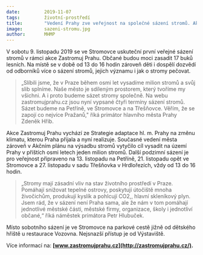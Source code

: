 ```yaml
---
date:         2019-11-07
tags:         životní-prostředí
title:        "Vedení Prahy zve veřejnost na společné sázení stromů. Akce „Zastromuj Prahu“ se koná již tuto sobotu ve Stromovce "
image: 	      sazeni-stromu.jpg
author:       MHMP
---
```


V sobotu 9. listopadu 2019 se ve Stromovce uskuteční první veřejné sázení stromů v rámci akce Zastromuj Prahu. Občané budou moci zasadit 17 buků lesních. Na místě se v době od 13 do 16 hodin zároveň děti i dospělí dozvědí od odborníků více o sázení stromů, jejich významu i jak o stromy pečovat.

> „Slíbili jsme, že v Praze během osmi let vysadíme milion stromů a svůj slib splníme. Naše město je sdíleným prostorem, který tvoříme my všichni. A i proto budeme sázet stromy společně. Na webu zastromujprahu.cz jsou nyní vypsané čtyři termíny sázení stromů. Sázet budeme na Petříně, ve Stromovce a na Třešňovce. Věřím, že se zapojí co nejvíce Pražanů," říká primátor hlavního města Prahy Zdeněk Hřib.

Akce Zastromuj Prahu vychází ze Strategie adaptace hl. m. Prahy na změnu klimatu, kterou Praha přijala a nyní realizuje. Současné vedení města zároveň v Akčním plánu na výsadbu stromů vytyčilo cíl vysadit na území Prahy v příštích osmi letech jeden milion stromů. Další podzimní sázení je pro veřejnost připraveno na 13. listopadu na Petříně, 21. listopadu opět ve Stromovce a 27. listopadu v sadu Třešňovka v Hrdlořezích, vždy od 13 do 16 hodin.

> „Stromy mají zásadní vliv na stav životního prostředí v Praze. Pomáhají snižovat tepelné ostrovy, poskytují útočiště mnoha živočichům, produkují kyslík a pohlcují CO2,, hlavní skleníkový plyn. Jsem rád, že v sázení není Praha sama, ale že nám v tom pomáhají jednotlivé městské části, městské firmy, organizace, školy i jednotliví občané,“ říká náměstek primátora Petr Hlubuček.

Místo sobotního sázení je ve Stromovce na parkové cestě jižně od dětského hřiště u restaurace Vozovna. Nejsnazší přístup je od Výstaviště.

Více informací na: **[www.zastromujprahu.cz](http://zastromujprahu.cz/).**

 
